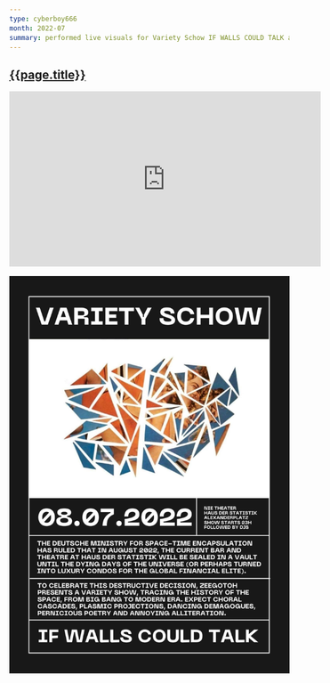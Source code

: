 ```yaml
---
type: cyberboy666
month: 2022-07
summary: performed live visuals for Variety Schow IF WALLS COULD TALK at Haus der Statistik, Berlin
---
```


## [ {{page.title}} ]({{page.url}})

<iframe title="IF_WALLS_COULD_TALK_TEASER" src="https://videos.scanlines.xyz/videos/embed/95875ca3-66cf-47a1-bb2c-6cf3192269a3" allowfullscreen="" sandbox="allow-same-origin allow-scripts allow-popups" width="560" height="315" frameborder="0"></iframe>

![image](/images/cyberboy666/varietyshow-1.jpg)